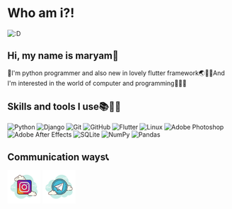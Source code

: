 
# Who am i?!

<img align="center" src="https://user-images.githubusercontent.com/113283148/189519565-f1c01da4-a127-4740-bc48-50ca2e2cf1a2.svg" alt=":D">

<h2>Hi, my name is maryam👋</h2>
<p>📌I'm python programmer and also new in lovely flutter framework🌏🐍🤖And I'm interested in the world of computer and programming👨‍💻🤍</p>
<h2>Skills and tools I use📚🔢📐</h2>

![Python](https://img.shields.io/badge/python-3670A0?style=for-the-badge&logo=python&logoColor=ffdd54) ![Django](https://img.shields.io/badge/django-%23092E20.svg?style=for-the-badge&logo=django&logoColor=white) ![Git](https://img.shields.io/badge/git-%23F05033.svg?style=for-the-badge&logo=git&logoColor=white) ![GitHub](https://img.shields.io/badge/github-%23121011.svg?style=for-the-badge&logo=github&logoColor=white) ![Flutter](https://img.shields.io/badge/Flutter-%2302569B.svg?style=for-the-badge&logo=Flutter&logoColor=white) ![Linux](https://img.shields.io/badge/Linux-FCC624?style=for-the-badge&logo=linux&logoColor=black) ![Adobe Photoshop](https://img.shields.io/badge/adobe%20photoshop-%2331A8FF.svg?style=for-the-badge&logo=adobe%20photoshop&logoColor=white) ![Adobe After Effects](https://img.shields.io/badge/Adobe%20After%20Effects-9999FF.svg?style=for-the-badge&logo=Adobe%20After%20Effects&logoColor=white) ![SQLite](https://img.shields.io/badge/sqlite-%2307405e.svg?style=for-the-badge&logo=sqlite&logoColor=white) ![NumPy](https://img.shields.io/badge/numpy-%23013243.svg?style=for-the-badge&logo=numpy&logoColor=white) ![Pandas](https://img.shields.io/badge/pandas-%23150458.svg?style=for-the-badge&logo=pandas&logoColor=white) 

<h2>Communication ways📞</h2>

<a href="https://www.instagram.com/pyprogramer"><img src="https://github.com/maryamfereydouni/maryamfereydouni/blob/main/images/icons8-instagram-100.png?raw=true" width="75" height="75"></a> <a href="https://t.me/timetravveller"><img src="https://github.com/maryamfereydouni/maryamfereydouni/blob/main/images/icons8-telegram-app-100.png?raw=true" width="75" height="75"></a>
